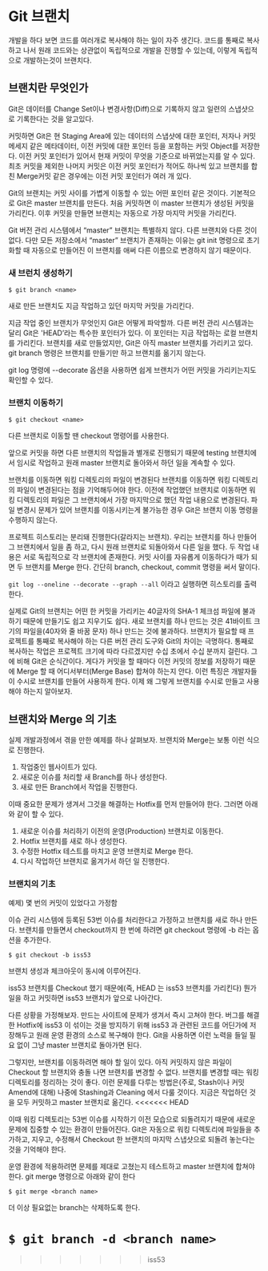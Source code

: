 # Git 브랜치

개발을 하다 보면 코드를 여러개로 복사해야 하는 일이 자주 생긴다. 코드를 통째로 복사하고 나서 원래 코드와는 상관없이 독립적으로 개발을 진행할 수 있는데, 이렇게 독립적으로 개발하는것이 브랜치다.

## 브랜치란 무엇인가

Git은 데이터를 Change Set이나 변경사항(Diff)으로 기록하지 않고 일련의 스냅샷으로 기록한다는 것을 알고있다.

커밋하면 Git은 현 Staging Area에 있는 데이터의 스냅샷에 대한 포인터, 저자나 커밋 메세지 같은 메타데이터, 이전 커밋에 대한 포인터 등을 포함하는 커밋 Object를 저장한다. 이전 커밋 포인터가 있어서 현재 커밋이 무엇을 기준으로 바뀌었는지를 알 수 있다. 최초 커밋을 제외한 나머지 커밋은 이전 커밋 포인터가 적어도 하나씩 있고 브랜치를 합친 Merge커밋 같은 경우에는 이전 커밋 포인터가 여러 개 있다.

Git의 브랜치는 커밋 사이를 가볍게 이동할 수 있는 어떤 포인터 같은 것이다. 기본적으로 Git은 master 브랜치를 만든다. 처음 커밋하면 이 master 브랜치가 생성된 커밋을 가리킨다. 이후 커밋을 만들면 브랜치는 자동으로 가장 마지막 커밋을 가리킨다.

Git 버전 관리 시스템에서 “master” 브랜치는 특별하지 않다. 다른 브랜치와 다른 것이 없다. 다만 모든 저장소에서 “master” 브랜치가 존재하는 이유는 git init 명령으로 초기화할 때 자동으로 만들어진 이 브랜치를 애써 다른 이름으로 변경하지 않기 때문이다.

### 새 브런치 생성하기

`$ git branch <name>`

새로 만든 브랜치도 지금 작업하고 있던 마지막 커밋을 가리킨다.

지금 작업 중인 브랜치가 무엇인지 Git은 어떻게 파악할까. 다른 버전 관리 시스템과는 달리 Git은 'HEAD’라는 특수한 포인터가 있다. 이 포인터는 지금 작업하는 로컬 브랜치를 가리킨다. 브랜치를 새로 만들었지만, Git은 아직 master 브랜치를 가리키고 있다. git branch 명령은 브랜치를 만들기만 하고 브랜치를 옮기지 않는다.

git log 명령에 --decorate 옵션을 사용하면 쉽게 브랜치가 어떤 커밋을 가리키는지도 확인할 수 있다.

### 브랜치 이동하기

`$ git checkout <name>`

다른 브랜치로 이동할 땐 checkout 명령어를 사용한다.

앞으로 커밋을 하면 다른 브랜치의 작업들과 별개로 진행되기 때문에 testing
브랜치에서 임시로 작업하고 원래 master 브랜치로 돌아와서 하던 일을 계속할 수 있다.

브랜치를 이동하면 워킹 디렉토리의 파일이 변경된다
브랜치를 이동하면 워킹 디렉토리의 파일이 변경된다는 점을 기억해두어야 한다. 이전에 작업했던
브랜치로 이동하면 워킹 디렉토리의 파일은 그 브랜치에서 가장 마지막으로 했던 작업 내용으로
변경된다. 파일 변경시 문제가 있어 브랜치를 이동시키는게 불가능한 경우 Git은 브랜치 이동 명령을
수행하지 않는다.

프로젝트 히스토리는 분리돼 진행한다(갈라지는 브랜치). 우리는 브랜치를 하나 만들어 그 브랜치에서 일을 좀 하고, 다시 원래 브랜치로 되돌아와서 다른 일을 했다. 두 작업 내용은 서로 독립적으로 각 브랜치에 존재한다. 커밋 사이를 자유롭게 이동하다가 때가 되면 두 브랜치를 Merge 한다. 간단히 branch, checkout, commit 명령을 써서 말이다.

`git log --oneline --decorate --graph --all` 이라고 실행하면 히스토리를 출력한다.

실제로 Git의 브랜치는 어떤 한 커밋을 가리키는 40글자의 SHA-1 체크섬 파일에 불과하기 때문에 만들기도 쉽고
지우기도 쉽다. 새로 브랜치를 하나 만드는 것은 41바이트 크기의 파일을(40자와 줄 바꿈 문자) 하나 만드는 것에
불과하다. 브랜치가 필요할 때 프로젝트를 통째로 복사해야 하는 다른 버전 관리 도구와 Git의 차이는 극명하다. 통째로 복사하는 작업은 프로젝트 크기에 따라 다르겠지만 수십 초에서 수십 분까지 걸린다. 그에 비해 Git은 순식간이다. 게다가 커밋을 할 때마다 이전 커밋의 정보를 저장하기 때문에 Merge 할 때 어디서부터(Merge Base) 합쳐야 하는지 안다. 이런 특징은 개발자들이 수시로 브랜치를 만들어 사용하게 한다. 이제 왜 그렇게 브랜치를 수시로 만들고 사용해야 하는지 알아보자.

## 브랜치와 Merge 의 기초

실제 개발과정에서 겪을 만한 예제를 하나 살펴보자. 브랜치와 Merge는 보통 이런 식으로 진행한다.

1. 작업중인 웹사이트가 있다.
2. 새로운 이슈를 처리할 새 Branch를 하나 생성한다.
3. 새로 만든 Branch에서 작업을 진행한다.

이때 중요한 문제가 생겨서 그것을 해결하는 Hotfix를 먼저 만들어야 한다. 그러면 아래와 같이 할 수 있다.

1. 새로운 이슈를 처리하기 이전의 운영(Production) 브랜치로 이동한다.
2. Hotfix 브랜치를 새로 하나 생성한다.
3. 수정한 Hotfix 테스트를 마치고 운영 브랜치로 Merge 한다.
4. 다시 작업하던 브랜치로 옮겨가서 하던 일 진행한다.

### 브랜치의 기초

예제) 몇 번의 커밋이 있었다고 가정함

이슈 관리 시스템에 등록된 53번 이슈를 처리한다고 가정하고 브랜치를 새로 하나 만든다. 브랜치를 만들면서 checkout까지 한 번에 하려면 git checkout 명령에 -b 라는 옵션을 추가한다.

`$ git checkout -b iss53`

브랜치 생성과 체크아웃이 동시에 이루어진다.

iss53 브랜치를 Checkout 했기 때문에(즉, HEAD 는 iss53 브랜치를 가리킨다) 뭔가 일을 하고 커밋하면 iss53 브랜치가 앞으로 나아간다.

다른 상황을 가정해보자. 만드는 사이트에 문제가 생겨서 즉시 고쳐야 한다. 버그를 해결한 Hotfix에 iss53 이 섞이는 것을 방지하기 위해 iss53 과 관련된 코드를 어딘가에 저장해두고 원래 운영 환경의 소스로 복구해야 한다. Git을 사용하면 이런 노력을 들일 필요 없이 그냥 master 브랜치로 돌아가면 된다.

그렇지만, 브랜치를 이동하려면 해야 할 일이 있다. 아직 커밋하지 않은 파일이 Checkout 할 브랜치와 충돌 나면 브랜치를 변경할 수 없다. 브랜치를 변경할 때는 워킹 디렉토리를 정리하는 것이 좋다. 이런 문제를 다루는 방법은(주로, Stash이나 커밋 Amend에 대해) 나중에 Stashing과 Cleaning 에서 다룰 것이다. 지금은 작업하던 것을 모두 커밋하고 master 브랜치로 옮긴다.
<<<<<<< HEAD

이때 워킹 디렉토리는 53번 이슈를 시작하기 이전 모습으로 되돌려지기 때문에 새로운 문제에 집중할 수 있는 환경이
만들어진다. Git은 자동으로 워킹 디렉토리에 파일들을 추가하고, 지우고, 수정해서 Checkout 한 브랜치의 마지막
스냅샷으로 되돌려 놓는다는 것을 기억해야 한다.

운영 환경에 적용하려면 문제를 제대로 고쳤는지 테스트하고 master 브랜치에 합쳐야 한다. git merge 명령으로
아래와 같이 한다

`$ git merge <branch name>`

더 이상 필요없는 branch는 삭제하도록 한다.

`$ git branch -d <branch name>`
=======
>>>>>>> iss53
